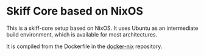 # Skiff Core based on NixOS

This is a skiff-core setup based on NixOS. It uses Ubuntu as an intermediate
build environment, which is available for most architectures.

It is compiled from the Dockerfile in the [docker-nix] repository.

[docker-nix]: https://github.com/paralin/docker-nix

